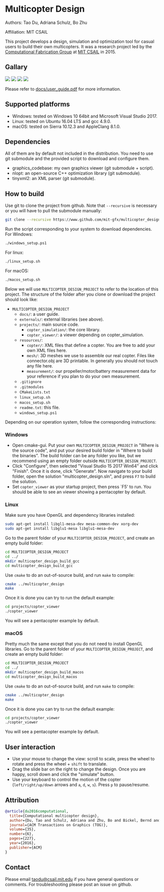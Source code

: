 # Multicopter Design

Authors: Tao Du, Adriana Schulz, Bo Zhu

Affiliation: MIT CSAIL

This project develops a design, simulation and optimization tool for casual
users to build their own multicopters. It was a research project led by the
[Computational Fabrication Group](http://cfg.mit.edu) at
[MIT CSAIL](https://www.csail.mit.edu/) in 2015.

## Gallary
![](docs/vtail_simulate.jpg)
![](docs/y6_simulate.jpg)
![](docs/windows_default_ui.jpg)
![](docs/demo_simulate.jpg)

Please refer to [docs/user_guide.pdf](docs/user_guide.pdf) for more
information.

## Supported platforms
* Windows: tested on Windows 10 64bit and Microsoft Visual Studio 2017.
* Linux: tested on Ubuntu 16.04 LTS and gcc 4.9.0.
* macOS: tested on Sierra 10.12.3 and AppleClang 8.1.0.

## Dependencies
All of them are by default not included in the distribution. You need to use
git submodule and the provided script to download and configure them.
* graphics_codebase: my own graphics viewer (git submodule + script).
* nlopt: an open-source C++ optimization library (git submodule).
* tinyxml2: an XML parser (git submodule).

## How to build
Use git to clone the project from github. Note that `--recursive` is necessary
or you will have to pull the submodule manually:
```bash
git clone --recursive https://www.github.com/mit-gfx/multicopter_design.git
```
Run the script corresponding to your system to download dependencies. For
Windows:
```bash
./windows_setup.ps1
```
For linux:
```bash
./linux_setup.sh
```
For macOS:
```bash
./macos_setup.sh
```

Below we will use `MULTICOPTER_DESIGN_PROJECT` to refer to the location of this
project. The structure of the folder after you clone or download the project
should look like:
* `MULTICOPTER_DESIGN_PROJECT`
  * `docs/`: a user guide.
  * `externals/`: external libraries (see above).
  * `projects/`: main source code.
    * `copter_simulation/`: the core library.
    * `copter_viewer/`: a viewer depending on copter_simulation.
  * `resources/`:
    * `copter/`: XML files that define a copter. You are free to add your own
      XML files here.
    * `mesh/`: 3D meshes we use to assemble our real copter. Files like
      connector.obj are 3D printable. In generally you should not touch any
      file here.
    * `measurement/`: our propeller/motor/battery measurement data for your
      reference if you plan to do your own measurement.
  * `.gitignore`
  * `.gitmodules`
  * `CMakeLists.txt`
  * `linux_setup.sh`
  * `macos_setup.sh`
  * `readme.txt`: this file.
  * `windows_setup.ps1`

Depending on our operation system, follow the corresponding instructions:

### Windows
* Open cmake-gui. Put your own `MULTICOPTER_DESIGN_PROJECT` in "Where is the
source code", and put your desired build folder in "Where to build the
binaries". The build folder can be any folder you like, but we recommend using
an empty folder outside `MULTICOPTER_DESIGN_PROJECT`.
* Click "Configure", then selected "Visual Studio 15 2017 Win64" and click
"Finish". Once it is done, click "Generate". Now navigate to your build folder,
open the solution "multicopter_design.sln", and press `F7` to build the
solution.
* Set `copter_viewer` as your startup project, then press `F5' to run. You
should be able to see an viewer showing a pentacopter by default.

### Linux
Make sure you have OpenGL and dependency libraries installed:
```bash
sudo apt-get install libgl1-mesa-dev mesa-common-dev xorg-dev
sudo apt-get install libglu1-mesa libglu1-mesa-dev
```
Go to the parent folder of your `MULTICOPTER_DESIGN_PROJECT`, and create an
empty build folder:
```bash
cd MULTICOPTER_DESIGN_PROJECT
cd ../
mkdir multicopter_design_build_gcc
cd multicopter_design_build_gcc
```
Use `cmake` to do an out-of-source build, and run `make` to compile:
```bash
cmake ../multicopter_design
make
```
Once it is done you can try to run the default example:
```bash
cd projects/copter_viewer
./copter_viewer
```
You will see a pentacopter example by default.

### macOS
Pretty much the same except that you do not need to install OpenGL libraries.
Go to the parent folder of your `MULTICOPTER_DESIGN_PROJECT`, and create an
empty build folder:
```bash
cd MULTICOPTER_DESIGN_PROJECT
cd ../
mkdir multicopter_design_build_macos
cd multicopter_design_build_macos
```
Use `cmake` to do an out-of-source build, and run `make` to compile:
```bash
cmake ../multicopter_design
make
```
Once it is done you can try to run the default example:
```bash
cd projects/copter_viewer
./copter_viewer
```
You will see a pentacopter example by default.

## User interaction
* Use your mouse to change the view: scroll to scale, press the wheel to rotate
and press the wheel + `shift` to translate.
* Drag the slide bar on the right to change the design. Once you are happy,
scroll down and click the "simulate" button.
* Use your keyboard to control the motion of the copter (`left/right/up/down`
arrows and `a`, `d`, `w`, `s`). Press `p` to pause/resume.

## Attribution
```bibtex
@article{du2016computational,
  title={Computational multicopter design},
  author={Du, Tao and Schulz, Adriana and Zhu, Bo and Bickel, Bernd and Matusik, Wojciech},
  journal={ACM Transactions on Graphics (TOG)},
  volume={35},
  number={6},
  pages={227},
  year={2016},
  publisher={ACM}
}
```

## Contact
Please email taodu@csail.mit.edu if you have general questions or comments. For
troubleshooting please post an issue on github.